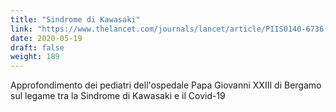 ```yaml
---
title: "Sindrome di Kawasaki"
link: "https://www.thelancet.com/journals/lancet/article/PIIS0140-6736(20)31103-X/fulltext"
date: 2020-05-19
draft: false
weight: 189
---
```


Approfondimento dei pediatri dell'ospedale Papa Giovanni XXIII di Bergamo sul legame tra la Sindrome di Kawasaki e il Covid-19
